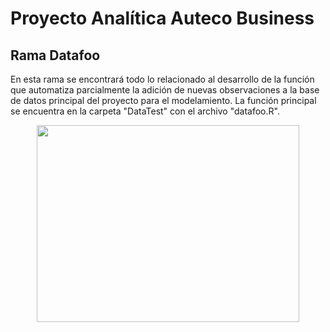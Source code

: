 # Proyecto Analítica Auteco Business

## Rama Datafoo

En esta rama se encontrará todo lo relacionado al desarrollo de la función que automatiza parcialmente la adición de nuevas observaciones a la base de datos principal del proyecto para el modelamiento. La función principal se encuentra en la carpeta "DataTest" con el archivo "datafoo.R".

<p align="center">
  <img width="420" height="315" src="https://media3.giphy.com/media/qgQUggAC3Pfv687qPC/giphy.gif?cid=ecf05e47jcgn75t6zn5hif4zwkxg2wlz7fffj1p6p3yiucyf&rid=giphy.gif&ct=g">
</p>

